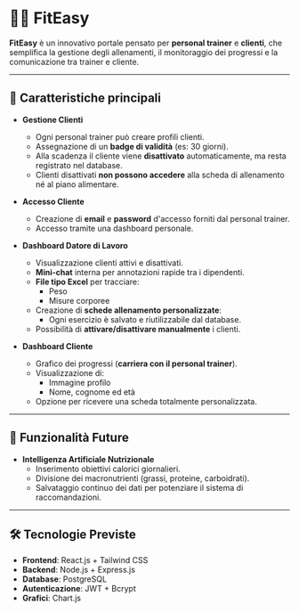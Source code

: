 # 🏋️‍♂️ FitEasy

**FitEasy** è un innovativo portale pensato per **personal trainer** e **clienti**, che semplifica la gestione degli allenamenti, il monitoraggio dei progressi e la comunicazione tra trainer e cliente.

---

## 🚀 Caratteristiche principali

- **Gestione Clienti**
  - Ogni personal trainer può creare profili clienti.
  - Assegnazione di un **badge di validità** (es: 30 giorni).
  - Alla scadenza il cliente viene **disattivato** automaticamente, ma resta registrato nel database.
  - Clienti disattivati **non possono accedere** alla scheda di allenamento né al piano alimentare.

- **Accesso Cliente**
  - Creazione di **email** e **password** d'accesso forniti dal personal trainer.
  - Accesso tramite una dashboard personale.

- **Dashboard Datore di Lavoro**
  - Visualizzazione clienti attivi e disattivati.
  - **Mini-chat** interna per annotazioni rapide tra i dipendenti.
  - **File tipo Excel** per tracciare:
    - Peso
    - Misure corporee
  - Creazione di **schede allenamento personalizzate**:
    - Ogni esercizio è salvato e riutilizzabile dal database.
  - Possibilità di **attivare/disattivare manualmente** i clienti.

- **Dashboard Cliente**
  - Grafico dei progressi (**carriera con il personal trainer**).
  - Visualizzazione di:
    - Immagine profilo
    - Nome, cognome ed età
  - Opzione per ricevere una scheda totalmente personalizzata.

---

## 🌟 Funzionalità Future

- **Intelligenza Artificiale Nutrizionale**
  - Inserimento obiettivi calorici giornalieri.
  - Divisione dei macronutrienti (grassi, proteine, carboidrati).
  - Salvataggio continuo dei dati per potenziare il sistema di raccomandazioni.

---

## 🛠️ Tecnologie Previste

- **Frontend**: React.js + Tailwind CSS
- **Backend**: Node.js + Express.js
- **Database**: PostgreSQL
- **Autenticazione**: JWT + Bcrypt
- **Grafici**: Chart.js



